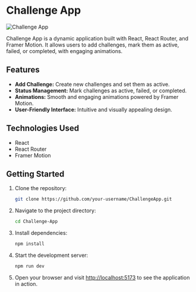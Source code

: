 # Challenge App

![Challenge App](https://i.ibb.co/vsP1tRg/Challenges-App.png)

Challenge App is a dynamic application built with React, React Router, and Framer Motion. It allows users to add challenges, mark them as active, failed, or completed, with engaging animations.

## Features

- **Add Challenge:** Create new challenges and set them as active.
- **Status Management:** Mark challenges as active, failed, or completed.
- **Animations:** Smooth and engaging animations powered by Framer Motion.
- **User-Friendly Interface:** Intuitive and visually appealing design.

## Technologies Used

- React
- React Router
- Framer Motion
  
## Getting Started

1. Clone the repository:

    ```bash
    git clone https://github.com/your-username/ChallengeApp.git
    ```

2. Navigate to the project directory:

    ```bash
    cd Challenge-App
    ```

3. Install dependencies:

    ```bash
    npm install
    ```

4. Start the development server:

    ```bash
    npm run dev
    ```

5. Open your browser and visit [http://localhost:5173](http://localhost:5173) to see the application in action.
